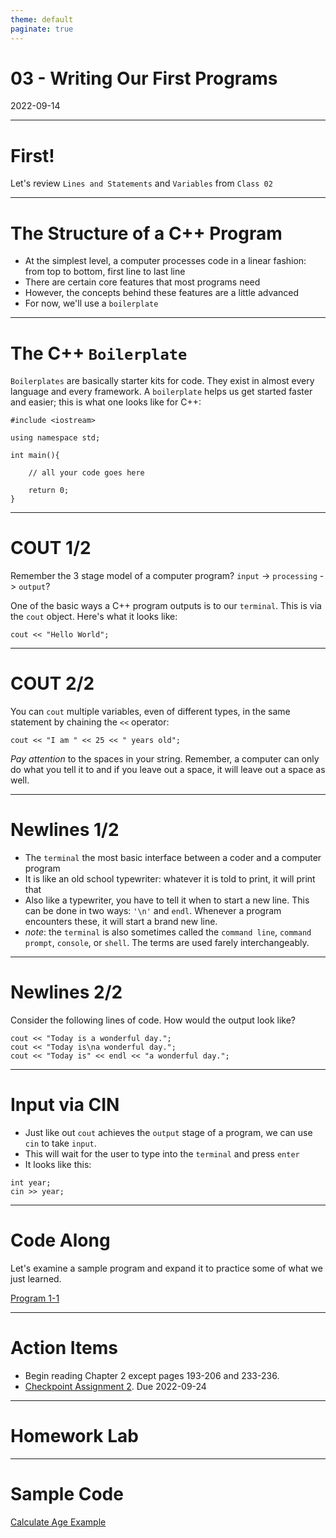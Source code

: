 ```yaml
---
theme: default
paginate: true
---
```


# 03 - Writing Our First Programs
2022-09-14

---

# First!

Let's review `Lines and Statements` and `Variables` from `Class 02`

---

# The Structure of a C++ Program

- At the simplest level, a computer processes code in a linear fashion: from top to bottom, first line to last line
- There are certain core features that most programs need
- However, the concepts behind these features are a little advanced
- For now, we'll use a `boilerplate`

---

# The C++ `Boilerplate`

`Boilerplates` are basically starter kits for code. They exist in almost every language and every framework. A `boilerplate` helps us get started faster and easier; this is what one looks like for C++:

```
#include <iostream>

using namespace std;

int main(){

	// all your code goes here

	return 0;
}

```

---

# COUT 1/2

Remember the 3 stage model of a computer program? `input` -> `processing` -> `output`?

One of the basic ways a C++ program outputs is to our `terminal`. This is via the `cout` object. Here's what it looks like:

```
cout << "Hello World";
```

---

# COUT 2/2

You can `cout` multiple variables, even of different types, in the same statement by chaining the `<<` operator:

```
cout << "I am " << 25 << " years old";
```

*Pay attention* to the spaces in your string. Remember, a computer can only do what you tell it to and if you leave out a space, it will leave out a space as well.

---

# Newlines 1/2

- The `terminal` the most basic interface between a coder and a computer program
- It is like an old school typewriter: whatever it is told to print, it will print that
- Also like a typewriter, you have to tell it when to start a new line. This can be done in two ways: `'\n'` and `endl`. Whenever a program encounters these, it will start a brand new line.
- *note*: the `terminal` is also sometimes called the `command line`, `command prompt`, `console`, or `shell`. The terms are used farely interchangeably.

---

# Newlines 2/2

Consider the following lines of code. How would the output look like?

```
cout << "Today is a wonderful day.";
cout << "Today is\na wonderful day.";
cout << "Today is" << endl << "a wonderful day.";
```

---

# Input via CIN

- Just like out `cout` achieves the `output` stage of a program, we can use `cin` to take `input`.
- This will wait for the user to type into the `terminal` and press `enter`
- It looks like this:

```
int year;
cin >> year;
```

---

# Code Along
Let's examine a sample program and expand it to practice some of what we just learned.

[Program 1-1](https://replit.com/@jonchin/2022-fall-cs-151-mowe-program-1-1)

---

# Action Items

- Begin reading Chapter 2 except pages 193-206 and 233-236.
- [Checkpoint Assignment 2](https://replit.com/@jonchin/2022-fall-cs-151-mowe-checkpoint-assignment-02). Due 2022-09-24

---

# Homework Lab

---

# Sample Code

[Calculate Age Example](https://replit.com/@jonchin/2022-fall-cs-151-mowe-sample-code-03)
